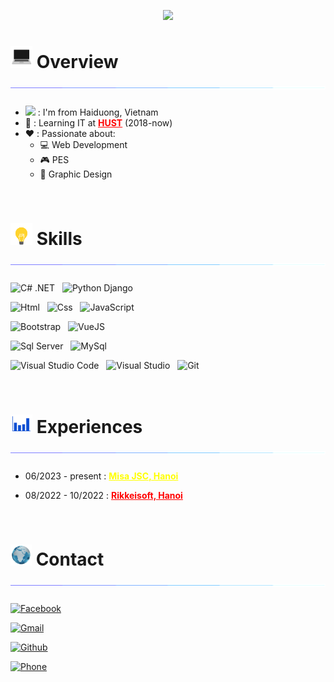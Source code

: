 <p align="center" color="#36BCF7FF"><img src="https://readme-typing-svg.herokuapp.com?lines=I'm+Nguyen+Long+Nhat;I'm+a+Misa+Fresher;I'm+a+Web05's+member!"></p>

# <img src="Assets/Images/coding-animation.gif" width="35px" height="35px"> Overview <img src="Assets/Images/break-line.gif">

* <img src="https://cdn.countryflags.com/thumbs/vietnam/flag-400.png" width="21px"> : I'm from Haiduong, Vietnam
* 🎒 : Learning IT at **<a style="color: red" href="https://hust.edu.vn/" target="_blank">HUST</a>** (2018-now)
* ❤️ : Passionate about:
    - 💻 Web Development
    - 🎮 PES
    - 🎨 Graphic Design

<br/>

# <img src="Assets/Images/bulb.gif" width="35px" height="35px"> Skills <img src="Assets/Images/break-line.gif">
<img src="https://img.shields.io/badge/.NET-5d00ff?logo=csharp&logoColor=00ff22" title="C# .NET" height="25"/> &nbsp;
<img src="https://img.shields.io/badge/Django-256da8?logo=python&logoColor=f5e105" title="Python Django" height="25"/> &nbsp;

<img src="https://img.shields.io/badge/Html-00aa00?logo=html5&logoColor=white" title="Html" height="25"/> &nbsp;
<img src="https://img.shields.io/badge/Css-004cff?logo=css3&logoColor=white" title="Css" height="25"/> &nbsp;
<img src="https://img.shields.io/badge/JavaScript-91007e?logo=javascript&logoColor=F7DF1E" title="JavaScript" height="25"/> &nbsp;

<img src="https://img.shields.io/badge/Bootstrap-5202ad?logo=bootstrap&logoColor=white" title="Bootstrap" height="25"/> &nbsp;
<img src="https://img.shields.io/badge/VueJS-333?logo=vuedotjs&logoColor=0v0" title="VueJS" height="25"/> &nbsp;

<img src="https://img.shields.io/badge/Sql Server-bf0000?logo=microsoftsqlserver&logoColor=white" title="Sql Server" height="25"/> &nbsp;
<img src="https://img.shields.io/badge/MySql-006fb0?logo=mysql&logoColor=ffd77a" title="MySql" height="25"/> &nbsp;

<img src="https://img.shields.io/badge/VS Code-0077cc?logo=visualstudio&logoColor=white" title="Visual Studio Code" height="25"/> &nbsp;
<img src="https://img.shields.io/badge/Visual Studio-5d00ff?logo=visualstudio&logoColor=white" title="Visual Studio" height="25"/> &nbsp;
<img src="https://img.shields.io/badge/Git-222222?logo=git&logoColor=fa3a00" title="Git" height="25"/> &nbsp;

<br/>

# <img src="Assets/Images/blue-chart.gif" width="35px" height="30px"> Experiences <img src="Assets/Images/break-line.gif">
<!-- <img src="https://upload.wikimedia.org/wikipedia/commons/b/ba/Logo-Rikkei.png" width="50px"> &nbsp;
<img src="https://upload.wikimedia.org/wikipedia/commons/thumb/c/c0/Logo_MISA.svg/1280px-Logo_MISA.svg.png" width="60px"> &nbsp; -->

* 06/2023 - present : **<a style="color: yellow" href="https://www.misa.vn/" target="_blank">Misa JSC, Hanoi</a>**

* 08/2022 - 10/2022 : **<a style="color: red" href="https://rikkeisoft.com/" target="_blank">Rikkeisoft, Hanoi</a>**

<br/>

# <img src="Assets/Images/earth.gif" width="34px" height="34px"> Contact <img src="Assets/Images/break-line.gif">

[![Facebook](https://img.shields.io/badge/Facebook.com/nlnhat28-0068c9?style=for-the-badge&logo=facebook&logoColor=white)](https://www.facebook.com/nlnhat28)

[![Gmail](https://img.shields.io/badge/nl.nhat28@gmail.com-bd0000?style=for-the-badge&logo=gmail&logoColor=white)](https://mail.google.com/mail/u/1/#inbox?compose=CllgCKCBjtvwGvqLZhmbXgnhfWnmmksJpgLSrfVZNsJrgtQKJTbJbbJmnjjHhbKHHMRRjnWLNnq)

[![Github](https://img.shields.io/badge/Github.com/nlnhat28-101010?style=for-the-badge&logo=github&logoColor=white)](https://github.com/nlnhat28/)

[![Phone](https://img.shields.io/badge/0818627285-00a819?style=for-the-badge&logo=whatsapp&logoColor=white)](tel:0818627285)